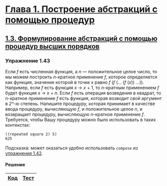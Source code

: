 # [Глава 1. Построение абстракций с помощью процедур](index.md#Глава-1-Построение-абстракций-с-помощью-процедур)
## [1.3. Формулирование абстракций с помощью процедур высших порядков](index.md#13-Формулирование-абстракций-с-помощью-процедур-высших-порядков)

### Упражнение 1.43
Если _f_ есть численная функция, а _n_ — положительное целое число, то мы можем
построить _n_-кратное применение _f_, которое определяется как функция, значение
которой в точке _x_ равно _f_ (_f_ (... (_f_ (_x_)) ...)). Например, если _f_
есть функция _x_ → _x_ + 1, то _n_-кратным применением _f_ будет функция _x_ →
_x_ + _n_. Если _f_ есть операция возведения в квадрат, то _n_-кратное применение
_f_ есть функция, которая возводит свой аргумент в _2ⁿ_-ю степень. Напишите
процедуру, которая принимает в качестве ввода процедуру, вычисляющую _f_, и
положительное целое _n_, и возвращает процедуру, вычисляющую _n_-кратное
применение _f_. Требуется, чтобы Вашу процедуру можно было использовать в таких
контекстах:

```racket
((repeated square 2) 5)
625
```

Подсказка: может оказаться удобно использовать `compose` из [упражнения 1.42](exercise_1_42.md#Упражнение-142).

#### Решение
[Код](../../src/chapter01/exercise_1_43.rkt) | [Тест](../../test/chapter01/test_exercise_1_43.rkt)
--- | ---
